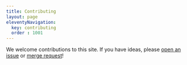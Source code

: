 ```yaml
---
title: Contributing
layout: page
eleventyNavigation:
  key: contributing
  order : 1001
---
```


We welcome contributions to this site. If you have ideas, please [open an issue]() or [merge request]()!
